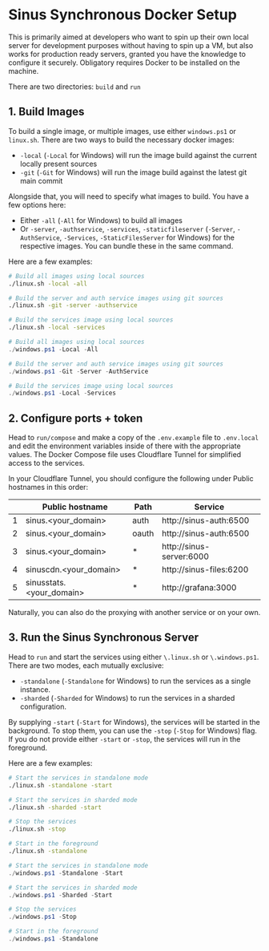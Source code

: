 # Sinus Synchronous Docker Setup
This is primarily aimed at developers who want to spin up their own local server for development purposes without having to spin up a VM, but also works for production ready servers, granted you have the knowledge to configure it securely.
Obligatory requires Docker to be installed on the machine.

There are two directories: `build` and `run`

## 1. Build Images
To build a single image, or multiple images, use either `windows.ps1` or `linux.sh`.
There are two ways to build the necessary docker images:
- `-local` (`-Local` for Windows) will run the image build against the current locally present sources
- `-git` (`-Git` for Windows) will run the image build against the latest git main commit

Alongside that, you will need to specify what images to build. You have a few options here:
- Either `-all` (`-All` for Windows) to build all images
- Or `-server`, `-authservice`, `-services`, `-staticfileserver` (`-Server`, `-AuthService`, `-Services`, `-StaticFilesServer` for Windows) for the respective images. You can bundle these in the same command.

Here are a few examples:

```bash
# Build all images using local sources
./linux.sh -local -all

# Build the server and auth service images using git sources
./linux.sh -git -server -authservice

# Build the services image using local sources
./linux.sh -local -services
```

```ps1
# Build all images using local sources
./windows.ps1 -Local -All

# Build the server and auth service images using git sources
./windows.ps1 -Git -Server -AuthService

# Build the services image using local sources
./windows.ps1 -Local -Services
```


## 2. Configure ports + token
Head to `run/compose` and make a copy of the `.env.example` file to `.env.local` and edit the environment variables inside of there with the appropriate values.
The Docker Compose file uses Cloudflare Tunnel for simplified access to the services.

In your Cloudflare Tunnel, you should configure the following under Public hostnames in this order:

|   | Public hostname          | Path  | Service                  |
|---|--------------------------|-------|--------------------------|
| 1 | sinus.<your_domain>      | auth  | http://sinus-auth:6500   |
| 2 | sinus.<your_domain>      | oauth | http://sinus-auth:6500   |
| 3 | sinus.<your_domain>      | *     | http://sinus-server:6000 |
| 4 | sinuscdn.<your_domain>   | *     | http://sinus-files:6200  |
| 5 | sinusstats.<your_domain> | *     | http://grafana:3000      |

Naturally, you can also do the proxying with another service or on your own.

## 3. Run the Sinus Synchronous Server
Head to `run` and start the services using either `\.linux.sh` or `\.windows.ps1`.
There are two modes, each mutually exclusive:
- `-standalone` (`-Standalone` for Windows) to run the services as a single instance.
- `-sharded` (`-Sharded` for Windows) to run the services in a sharded configuration.

By supplying `-start` (`-Start` for Windows), the services will be started in the background. To stop them, you can use the `-stop` (`-Stop` for Windows) flag.
If you do not provide either `-start` or `-stop`, the services will run in the foreground.

Here are a few examples:

```bash
# Start the services in standalone mode
./linux.sh -standalone -start

# Start the services in sharded mode
./linux.sh -sharded -start

# Stop the services
./linux.sh -stop

# Start in the foreground
./linux.sh -standalone
```

```ps1
# Start the services in standalone mode
./windows.ps1 -Standalone -Start

# Start the services in sharded mode
./windows.ps1 -Sharded -Start

# Stop the services
./windows.ps1 -Stop

# Start in the foreground
./windows.ps1 -Standalone
```